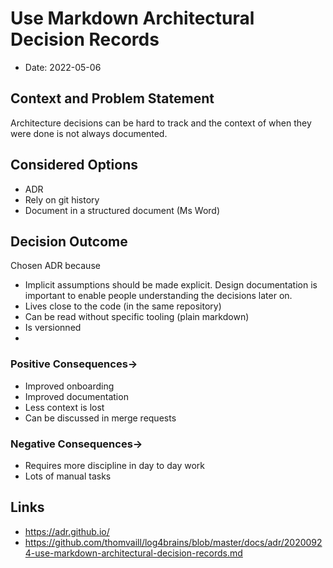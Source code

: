 # Use Markdown Architectural Decision Records

- Date: 2022-05-06

## Context and Problem Statement

Architecture decisions can be hard to track and the context of when they were done is not always documented.

## Considered Options

* ADR
* Rely on git history
* Document in a structured document (Ms Word)

## Decision Outcome

Chosen ADR because
- Implicit assumptions should be made explicit. Design documentation is important to enable people understanding the decisions later on.
- Lives close to the code (in the same repository)
- Can be read without specific tooling (plain markdown)
- Is versionned
- 
### Positive Consequences->

* Improved onboarding
* Improved documentation
* Less context is lost
* Can be discussed in merge requests

### Negative Consequences->

* Requires more discipline in day to day work
* Lots of manual tasks


## Links

* https://adr.github.io/
* https://github.com/thomvaill/log4brains/blob/master/docs/adr/20200924-use-markdown-architectural-decision-records.md